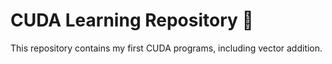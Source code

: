 # CUDA Learning Repository 🚀
This repository contains my first CUDA programs, including vector addition.
